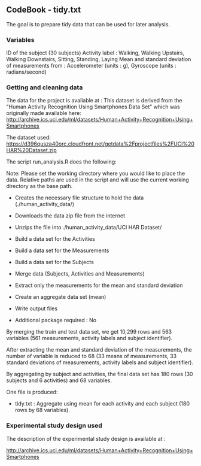 ## CodeBook - tidy.txt

The goal is to prepare tidy data that can be used for later analysis.

### Variables

   ID of the subject (30 subjects)
   Activity label :
        Walking,
        Walking Upstairs,
        Walking Downstairs,
        Sitting,
        Standing,
        Laying
   Mean and standard deviation of measurements from :
        Accelerometer (units : g),
        Gyroscope (units : radians/second)

### Getting and cleaning data

The data for the project is available at :
This dataset is derived from the "Human Activity Recognition Using Smartphones Data Set" which was originally made available here:
	http://archive.ics.uci.edu/ml/datasets/Human+Activity+Recognition+Using+Smartphones
	
The dataset used: https://d396qusza40orc.cloudfront.net/getdata%2Fprojectfiles%2FUCI%20HAR%20Dataset.zip

The script run_analysis.R does the following:
	
Note: Please set the working directory where you would like to place the data. 
Relative paths are used in the script and will use the current working directory as the base path.

- Creates the necessary file structure to hold the data (./human_activity_data/)
- Downloads the data zip file from the internet
- Unzips the file into ./human_activity_data/UCI HAR Dataset/
- Build a data set for the Activities
- Build a data set for the Measurements
- Build a data set for the Subjects
- Merge data (Subjects, Activities and Measurements)
- Extract only the measurements for the mean and standard deviation
- Create an aggregate data set (mean)
- Write output files

- Additional package required : No

By merging the train and test data set, we get 10,299 rows and 563 variables (561
measurements, activity labels and subject identifier).

After extracting the mean and standard deviation of the measurements, the number of
variable is reduced to 68 (33 means of measurements, 33 standard deviations of
measurements, activity labels and subject identifier).

By aggregating by subject and activities, the final data set has 180 rows (30 subjects
and 6 activities) and 68 variables.

One file is produced:

   * tidy.txt : Aggregate using mean for each activity and each subject
                     (180 rows by 68 variables).

### Experimental study design used

The description of the experimental study design is available at :

http://archive.ics.uci.edu/ml/datasets/Human+Activity+Recognition+Using+Smartphones